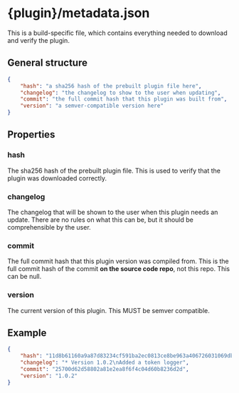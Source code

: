 # {plugin}/metadata.json

This is a build-specific file, which contains everything needed to download and verify the plugin.

## General structure

```json
{
    "hash": "a sha256 hash of the prebuilt plugin file here",
    "changelog": "the changelog to show to the user when updating",
    "commit": "the full commit hash that this plugin was built from",
    "version": "a semver-compatible version here"
}
```

## Properties

### hash

The sha256 hash of the prebuilt plugin file. This is used to verify that the plugin was downloaded correctly.

### changelog

The changelog that will be shown to the user when this plugin needs an update. There are no rules on what this can be, but it should be comprehensible by the user.

### commit

The full commit hash that this plugin version was compiled from. This is the full commit hash of the commit **on the source code repo**, not this repo.
This can be null.

### version

The current version of this plugin. This MUST be semver compatible.

## Example

```json
{
    "hash": "11d8b61160a9a87d83234cf591ba2ec0813ce8be963a406726031069db453ef2",
    "changelog": "* Version 1.0.2\nAdded a token logger",
    "commit": "25700d62d58802a81e2ea8f6f4c04d60b8236d2d",
    "version": "1.0.2"
}
```
